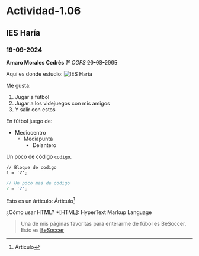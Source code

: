 # Actividad-1.06
## IES Haría
### 19-09-2024

**Amaro Morales Cedrés**
_1º CGFS_
~~20-03-2005~~

Aquí es donde estudio: ![IES Haría](https://github.com/user-attachments/assets/d0a2fb44-61a2-4ae6-b36a-ffd134691db1)

Me gusta:
1. Jugar a fútbol
2. Jugar a los videjuegos con mis amigos
3. Y salir con estos

En fútbol juego de:
- Mediocentro
  * Mediapunta
    + Delantero
   
Un poco de código `codigo`.

```
// Bloque de codigo
1 = '2';
```

```javascript
// Un poco mas de codigo
2 = '2';
```

Esto es un árticulo:
Árticulo[^árticulo1]
[^árticulo1]: Árticulo

¿Cómo usar HTML?
*[HTML]: HyperText Markup Language
    
> Una de mis páginas favoritas para enterarme de fúbol es BeSoccer.
Esto es [BeSoccer](https://es.besoccer.com/)


